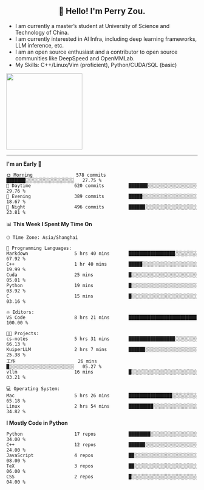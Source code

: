 <h2 align="center">👋 Hello! I'm Perry Zou.</h2>

- I am currently a master’s student at University of Science and Technology of China.
- I am currently interested in AI Infra, including deep learning frameworks, LLM inference, etc.
- I am an open source enthusiast and a contributor to open source communities like DeepSpeed and OpenMMLab.
- My Skills: C++/Linux/Vim (proficient), Python/CUDA/SQL (basic)

<img height=200 align="center" src="https://github-readme-stats.vercel.app/api?username=zonepg" />

-------

<!--START_SECTION:waka-->
**I'm an Early 🐤** 

```text
🌞 Morning                578 commits         ███████░░░░░░░░░░░░░░░░░░   27.75 % 
🌆 Daytime                620 commits         ███████░░░░░░░░░░░░░░░░░░   29.76 % 
🌃 Evening                389 commits         █████░░░░░░░░░░░░░░░░░░░░   18.67 % 
🌙 Night                  496 commits         ██████░░░░░░░░░░░░░░░░░░░   23.81 % 
```


📊 **This Week I Spent My Time On** 

```text
🕑︎ Time Zone: Asia/Shanghai

💬 Programming Languages: 
Markdown                 5 hrs 40 mins       █████████████████░░░░░░░░   67.92 % 
C++                      1 hr 40 mins        █████░░░░░░░░░░░░░░░░░░░░   19.99 % 
Cuda                     25 mins             █░░░░░░░░░░░░░░░░░░░░░░░░   05.01 % 
Python                   19 mins             █░░░░░░░░░░░░░░░░░░░░░░░░   03.92 % 
C                        15 mins             █░░░░░░░░░░░░░░░░░░░░░░░░   03.16 % 

🔥 Editors: 
VS Code                  8 hrs 21 mins       █████████████████████████   100.00 % 

🐱‍💻 Projects: 
cs-notes                 5 hrs 31 mins       █████████████████░░░░░░░░   66.13 % 
KuiperLLM                2 hrs 7 mins        ██████░░░░░░░░░░░░░░░░░░░   25.38 % 
工作                       26 mins             █░░░░░░░░░░░░░░░░░░░░░░░░   05.27 % 
vllm                     16 mins             █░░░░░░░░░░░░░░░░░░░░░░░░   03.21 % 

💻 Operating System: 
Mac                      5 hrs 26 mins       ████████████████░░░░░░░░░   65.18 % 
Linux                    2 hrs 54 mins       █████████░░░░░░░░░░░░░░░░   34.82 % 
```

**I Mostly Code in Python** 

```text
Python                   17 repos            ████████░░░░░░░░░░░░░░░░░   34.00 % 
C++                      12 repos            ██████░░░░░░░░░░░░░░░░░░░   24.00 % 
JavaScript               4 repos             ██░░░░░░░░░░░░░░░░░░░░░░░   08.00 % 
TeX                      3 repos             ██░░░░░░░░░░░░░░░░░░░░░░░   06.00 % 
CSS                      2 repos             █░░░░░░░░░░░░░░░░░░░░░░░░   04.00 % 
```




<!--END_SECTION:waka-->
